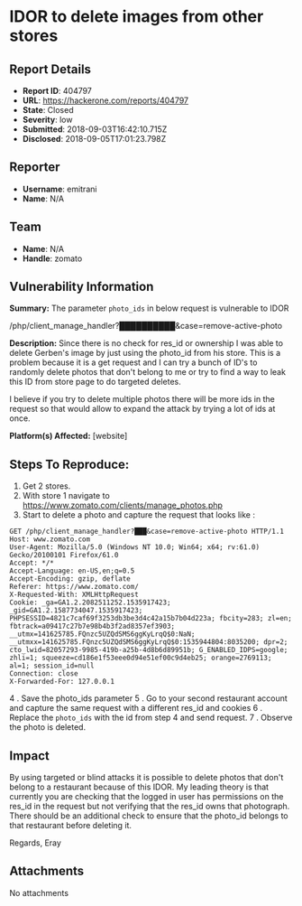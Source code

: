 # IDOR to delete images from other stores

## Report Details
- **Report ID**: 404797
- **URL**: https://hackerone.com/reports/404797
- **State**: Closed
- **Severity**: low
- **Submitted**: 2018-09-03T16:42:10.715Z
- **Disclosed**: 2018-09-05T17:01:23.798Z

## Reporter
- **Username**: emitrani
- **Name**: N/A

## Team
- **Name**: N/A
- **Handle**: zomato

## Vulnerability Information
**Summary:** The parameter `photo_ids` in below request is vulnerable to IDOR

/php/client_manage_handler?██████████&case=remove-active-photo

**Description:** Since there is no check for res_id or ownership I was able to delete Gerben's image by just using the photo_id from his store. This is a problem because it is a get request and I can try a bunch of ID's to randomly delete photos that don't belong to me or try to find a way to leak this ID from store page to do targeted deletes. 

I believe if you try to delete multiple photos there will be more ids in the request so that would allow to expand the attack by trying a lot of ids at once.

**Platform(s) Affected:** [website]


## Steps To Reproduce:


  1. Get 2 stores.
  2. With store 1 navigate to https://www.zomato.com/clients/manage_photos.php
  3. Start to delete a photo and capture the request that looks like :

```
GET /php/client_manage_handler?███&case=remove-active-photo HTTP/1.1
Host: www.zomato.com
User-Agent: Mozilla/5.0 (Windows NT 10.0; Win64; x64; rv:61.0) Gecko/20100101 Firefox/61.0
Accept: */*
Accept-Language: en-US,en;q=0.5
Accept-Encoding: gzip, deflate
Referer: https://www.zomato.com/
X-Requested-With: XMLHttpRequest
Cookie: _ga=GA1.2.2082511252.1535917423; _gid=GA1.2.1587734047.1535917423; PHPSESSID=4821c7caf69f3253db3be3d4c42a15b7b04d223a; fbcity=283; zl=en; fbtrack=a09417c27b7e98b4b3f2ad8357ef3903; __utmx=141625785.FQnzc5UZQdSMS6ggKyLrqQ$0:NaN; __utmxx=141625785.FQnzc5UZQdSMS6ggKyLrqQ$0:1535944804:8035200; dpr=2; cto_lwid=82057293-9985-419b-a25b-4d8b6d89951b; G_ENABLED_IDPS=google; zhli=1; squeeze=cd186e1f53eee0d94e51ef00c9d4eb25; orange=2769113; al=1; session_id=null
Connection: close
X-Forwarded-For: 127.0.0.1

```

4 . Save the photo_ids parameter
5 . Go to your second restaurant account and capture the same request with a different res_id and cookies
6 . Replace the `photo_ids` with the id from step 4 and send request.
7 . Observe the photo is deleted.

## Impact

By using targeted or blind attacks it is possible to delete photos that don't belong to a restaurant because of this IDOR. My leading theory is that currently you are checking that the logged in user has permissions on the res_id in the request but not verifying that the res_id owns that photograph. There should be an additional check to ensure that the photo_id belongs to that restaurant before deleting it.

Regards,
Eray

## Attachments
No attachments

